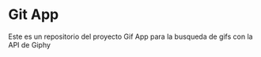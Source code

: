 # Git App

Este es un repositorio del proyecto Gif App para la busqueda de gifs con la API de Giphy
